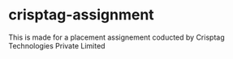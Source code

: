# crisptag-assignment
This is made for a placement assignement coducted by Crisptag Technologies Private Limited
